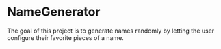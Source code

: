 # NameGenerator
The goal of this project is to generate names randomly by letting the user configure their favorite pieces of a name.
